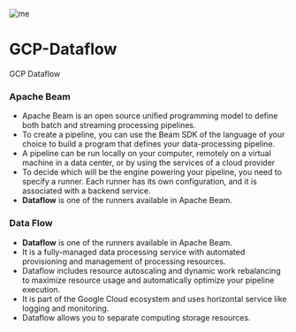 ![me](https://lh5.googleusercontent.com/YssDNUBeQftQXSwluIMne_tdRVCKKC5YGRK_A0k3bPsNjpq5X414y_r9AVg2lLod4XYHTZoZija3ilKuEddQWLuaruXWI2vpiAKmONuKhD7mCd6rhN58kXmba8NqnAkcMEXRDoLD)



# GCP-Dataflow
GCP Dataflow  


### Apache Beam

- Apache Beam is an open source unified programming model to define both batch and streaming processing pipelines.
- To create a pipeline, you can use the Beam SDK of the language of your choice to build a program that defines your data-processing pipeline.
- A pipeline can be run locally on your computer, remotely on a virtual machine in a data center, or by using the services of a cloud provider
- To decide which will be the engine powering your pipeline, you need to specify a runner. Each runner has its own configuration, and it is associated with a backend service.
- **Dataflow** is one of the runners available in Apache Beam.


### Data Flow 
- **Dataflow** is one of the runners available in Apache Beam.
- It is a fully-managed data processing service with automated provisioning and management of processing resources.
- Dataflow includes resource autoscaling and dynamic work rebalancing to maximize resource usage and automatically optimize your pipeline execution.
- It is part of the Google Cloud ecosystem and uses horizontal service like logging and monitoring.
- Dataflow allows you to separate computing storage resources.




